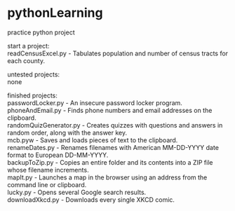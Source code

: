 # pythonLearning
practice python project

start a project: <br />
readCensusExcel.py - Tabulates population and number of census tracts for each county.

untested projects: <br />
none

finished projects: <br />
passwordLocker.py - An insecure password locker program.<br /> 
phoneAndEmail.py - Finds phone numbers and email addresses on the clipboard. <br />
randomQuizGenerator.py - Creates quizzes with questions and answers in random order, along with the answer key.<br />
mcb.pyw - Saves and loads pieces of text to the clipboard.<br />
renameDates.py - Renames filenames with American MM-DD-YYYY date format to European DD-MM-YYYY.<br />
backupToZip.py - Copies an entire folder and its contents into a ZIP file whose filename increments.<br />
mapIt.py - Launches a map in the browser using an address from the command line or clipboard.<br />
lucky.py - Opens several Google search results.<br />
downloadXkcd.py - Downloads every single XKCD comic.
